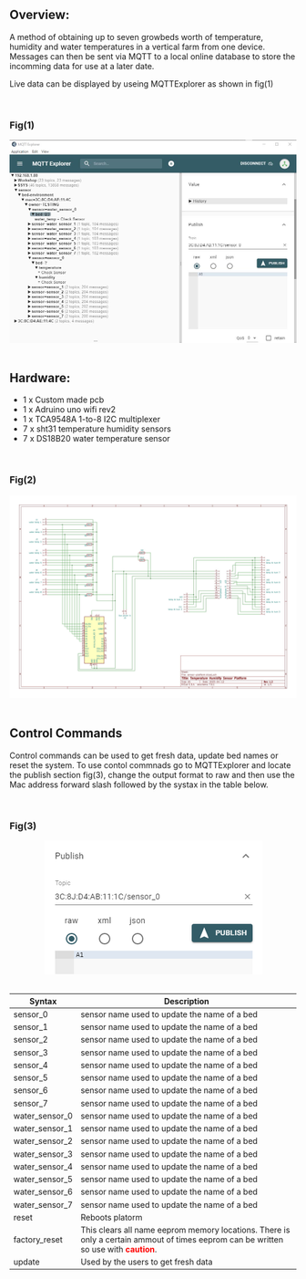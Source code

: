 
## Overview:
A method of obtaining up to seven growbeds worth of temperature, humidity and water temperatures in a vertical farm from one device. Messages can then be sent via MQTT to a local online database to store the incomming data for use at a later date.

Live data can be displayed by useing MQTTExplorer as shown in fig(1)

<br>

### Fig(1)

<div align="center">
   <img src="https://github.com/jonathanw82/sensor-platform/blob/main/media/mqtt.jpg" alt="screen shot"/>
 </div>

<br>

## Hardware:
* 1 x Custom made pcb
* 1 x Adruino uno wifi rev2 
* 1 x TCA9548A 1-to-8 I2C multiplexer
* 7 x sht31 temperature humidity sensors
* 7 x DS18B20 water temperature sensor

<br>

### Fig(2)

<div align="center">
   <img src="https://github.com/jonathanw82/sensor-platform/blob/main/media/wiring1.jpg" alt="wiring"/>
 </div>

<br>

## Control Commands

Control commands can be used to get fresh data, update bed names or reset the system. To use contol commnads go to MQTTExplorer and locate the publish section fig(3), change the output format to raw and then use the Mac address forward slash followed by the systax in the table below.

<br>

### Fig(3)

<div align="center">
   <img src="https://github.com/jonathanw82/sensor-platform/blob/main/media/mqttpublish.png" alt="mqtt explorer"/>
 </div>

<br>

| Syntax          | Description   
|-------------    |---------------
| sensor_0        |  sensor name used to update the name of a bed  |
| sensor_1        |  sensor name used to update the name of a bed  |
| sensor_2        |  sensor name used to update the name of a bed  |
| sensor_3        |  sensor name used to update the name of a bed  |
| sensor_4        |  sensor name used to update the name of a bed  |
| sensor_5        |  sensor name used to update the name of a bed  |
| sensor_6        |  sensor name used to update the name of a bed  |
| sensor_7        |  sensor name used to update the name of a bed  |
| water_sensor_0  |  sensor name used to update the name of a bed  |
| water_sensor_1  |  sensor name used to update the name of a bed  |
| water_sensor_2  |  sensor name used to update the name of a bed  |
| water_sensor_3  |  sensor name used to update the name of a bed  |
| water_sensor_4  |  sensor name used to update the name of a bed  |
| water_sensor_5  |  sensor name used to update the name of a bed  |
| water_sensor_6  |  sensor name used to update the name of a bed  |
| water_sensor_7  |  sensor name used to update the name of a bed  |
| reset           |  Reboots platorm  |
| factory_reset   |  This clears all name eeprom memory locations. There is only a certain ammout of times eeprom can be written so use with <span style=" color: red"><b>caution</b></span>.
| update          | Used by the users to get fresh data
